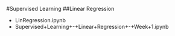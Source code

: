 #Supervised Learning
##Linear Regression
- LinRegression.ipynb
- Supervised+Learning+-+Linear+Regression+-+Week+1.ipynb
